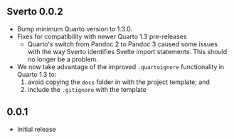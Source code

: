 ## Sverto 0.0.2

- Bump minimum Quarto version to 1.3.0.
- Fixes for compatibility with newer Quarto 1.3 pre-releases
  - Quarto's switch from Pandoc 2 to Pandoc 3 caused some issues with the way Sverto identifies Svelte import statements. This should no longer be a problem.
- We now take advantage of the improved `.quartoignore` functionality in Quarto 1.3 to:
  1. avoid copying the `docs` folder in with the project template; and
  2. include the `.gitignore` with the template

## 0.0.1

- Initial release
